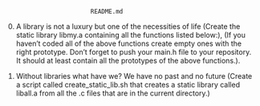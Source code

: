 		
							README.md

0. A library is not a luxury but one of the necessities of life (Create the static library libmy.a containing all the functions listed below:), (If you haven’t coded all of the above functions create empty ones with the right prototype.
Don’t forget to push your main.h file to your repository. It should at least contain all the prototypes of the above functions.).

1. Without libraries what have we? We have no past and no future (Create a script called create_static_lib.sh that creates a static library called liball.a from all the .c files that are in the current directory.)

